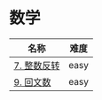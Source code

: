 # 数学

**名称**|**难度**
--------|--------
[7. 整数反转](../problems/7.%20整数反转)|easy
[9. 回文数](../problems/9.%20回文数)|easy

